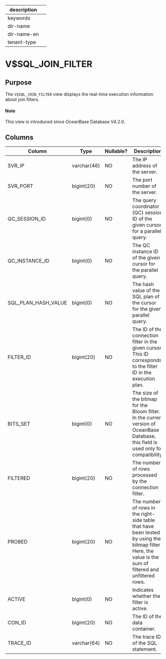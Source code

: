 |description||
|---|---|
|keywords||
|dir-name||
|dir-name-en||
|tenant-type||

# V$SQL_JOIN_FILTER

## Purpose

The `V$SQL_JOIN_FILTER` view displays the real-time execution information about join filters. 

<main id="notice" type='explain'>

  <h4>Note</h4>

  <p>This view is introduced since OceanBase Database V4.2.0. </p>

</main>

## Columns

| **Column** | **Type** | **Nullable?** | **Description** |
| --- | --- | --- | --- |
| SVR_IP | varchar(46) | NO | The IP address of the server. |
| SVR_PORT | bigint(20) | NO | The port number of the server. |
| QC_SESSION_ID | bigint(0) | NO | The query coordinator (QC) session ID of the given cursor for a parallel query. |
| QC_INSTANCE_ID | bigint(0) | NO | The QC instance ID of the given cursor for the parallel query. |
| SQL_PLAN_HASH_VALUE | bigint(0) | NO | The hash value of the SQL plan of the cursor for the given parallel query. |
| FILTER_ID | bigint(20) | NO | The ID of the connection filter in the given cursor. This ID corresponds to the filter ID in the execution plan. |
| BITS_SET | bigint(0) | NO | The size of the bitmap for the Bloom filter. In the current version of OceanBase Database, this field is used only for compatibility. |
| FILTERED | bigint(20) | NO | The number of rows processed by the connection filter. |
| PROBED | bigint(20) | NO | The number of rows in the right-side table that have been tested by using the bitmap filter. Here, the value is the sum of filtered and unfiltered rows. |
| ACTIVE | bigint(0) | NO | Indicates whether the filter is active. |
| CON_ID | bigint(20) | NO | The ID of the data container. |
| TRACE_ID | varchar(64) | NO | The trace ID of the SQL statement. |
